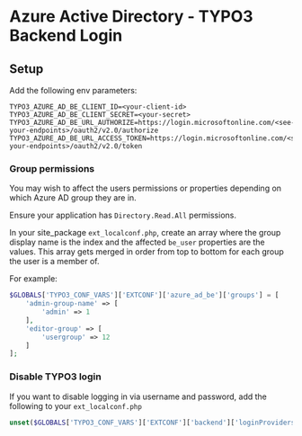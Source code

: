 # Azure Active Directory - TYPO3 Backend Login

## Setup

Add the following env parameters:

```
TYPO3_AZURE_AD_BE_CLIENT_ID=<your-client-id>
TYPO3_AZURE_AD_BE_CLIENT_SECRET=<your-secret>
TYPO3_AZURE_AD_BE_URL_AUTHORIZE=https://login.microsoftonline.com/<see-your-endpoints>/oauth2/v2.0/authorize
TYPO3_AZURE_AD_BE_URL_ACCESS_TOKEN=https://login.microsoftonline.com/<see-your-endpoints>/oauth2/v2.0/token
```

### Group permissions

You may wish to affect the users permissions or properties depending on which Azure AD group they are in.

Ensure your application has `Directory.Read.All` permissions.

In your site_package `ext_localconf.php`, create an array where the group display name is the index and the affected `be_user` properties are the values. This array gets merged in order from top to bottom for each group the user is a member of.

For example:

```php
$GLOBALS['TYPO3_CONF_VARS']['EXTCONF']['azure_ad_be']['groups'] = [
	'admin-group-name' => [
		'admin' => 1
	],
	'editor-group' => [
		'usergroup' => 12
	]
];
```

### Disable TYPO3 login

If you want to disable logging in via username and password, add the following to your `ext_localconf.php`

```php
unset($GLOBALS['TYPO3_CONF_VARS']['EXTCONF']['backend']['loginProviders'][1433416747]);
```
